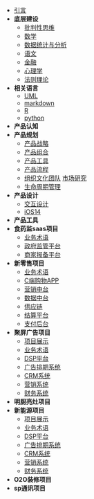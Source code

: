 * [引言](./README.md)
* **底层建设** 
  * [批判性思维](./critical-thinking.md)
  * [数学](./aaa.md) 
  * [数据统计与分析](./aaa.md) 
  * [语文](./aaa.md) 
  * [金融](./aaa.md) 
  * [心理学](./aaa.md) 
  * [法则理论](./aaa.md) 
* **相关语言** 
  * [UML](./uml.md)
  * [markdown](./markdown.md)
  * [R](./R.md)
  * [python](./python.md)
* **产品认知** 
* **产品规划** 
  * [产品战略](./product-strategy.md)
  * [产品组合](./product-assortment.md)
  * [产品工具](./product-tools.md)
  * [产品流程](./newproductflow.md)
  * [组织文化团队](./team.md)
    [市场研究](./marketresearch.md)
  * [生命周期管理](./lifecyclemanagement.md)
* **产品设计** 
  * [交互设计](./aaa.md)
  * [iOS14](./iOS14.md)
* **产品工具** 
* **食药监saas项目** 
  * [业务术语](./aaa.md)
  * [政府监管平台](./aaa.md)
  * [商家报备平台](./aaa.md)
* **新零售项目** 
  * [业务术语](./aaa.md)
  * [C端购物APP](./aaa.md)
  * [营销中台](./aaa.md)
  * [数据中台](./aaa.md)
  * [供应链](./aaa.md)
  * [结算平台](./aaa.md)
  * [支付后台](./aaa.md)
* **聚屏广告项目** 
  * [项目展示](./tt-product-photos.md)
  * [业务术语](./aaa.md) 
  * [DSP平台](./aaa.md)
  * [广告排期系统](./aaa.md)
  * [CRM系统](./aaa.md)
  * [营销系统](./aaa.md)
  * [财务系统](./aaa.md)
* **明厨亮灶项目** 
* **新能源项目** 
  * [项目展示](./dz-product-photos.md)
  * [业务术语](./aaa.md) 
  * [DSP平台](./aaa.md)
  * [广告排期系统](./aaa.md)
  * [CRM系统](./aaa.md)
  * [营销系统](./aaa.md)
  * [财务系统](./aaa.md)
* **O2O装修项目** 
* **sp通讯项目** 